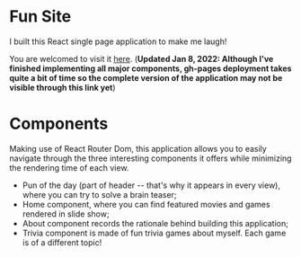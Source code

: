 # Fun Site
I built this React single page application to make me laugh!

You are welcomed to visit it [here](https://xingl213.github.io/create-react-app/). (**Updated Jan 8, 2022: Although I've finished implementing all major components, gh-pages deployment takes quite a bit of time so the complete version of the application may not be visible through this link yet**)

# Components
Making use of React Router Dom, this application allows you to easily navigate through the three interesting components it offers while minimizing the rendering time of each view.
- Pun of the day (part of header -- that's why it appears in every view), where you can try to solve a brain teaser;
- Home component, where you can find featured movies and games rendered in slide show;
- About component records the rationale behind building this application;
- Trivia component is made of fun trivia games about myself. Each game is of a different topic!
